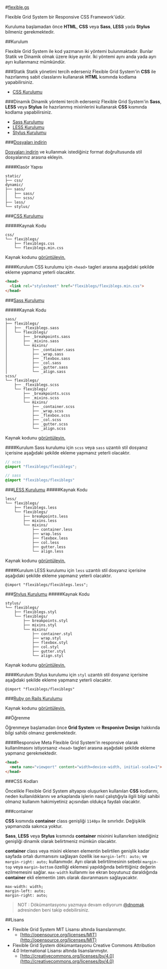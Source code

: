 #[flexible.gs](http://flexible.gs)

Flexible Grid System bir Responsive CSS Framework'üdür.

Kuruluma başlamadan önce **HTML**, **CSS** veya **Sass**, **LESS** yada **Stylus** bilmeniz gerekmektedir.

##Kurulum

Flexible Grid System ile kod yazmanın iki yöntemi bulunmaktadır. Bunlar Statik ve Dinamik olmak üzere ikiye ayrılır. İki yöntemi aynı anda yada ayrı ayrı kullanmanız mümkündür.

###Statik
Statik yönetimi tercih ederseniz Flexible Grid System'in **CSS** ile hazırlanmış sabit classlarını kullanarak **HTML** kısmında kodlama yapabilirsiniz.
- [CSS Kurulumu](#css-kurulumu)

###Dinamik
Dinamik yöntemi tercih ederseniz Flexible Grid System'in **Sass**, **LESS** veya **Stylus** ile hazırlanmış mixinlerini kullanarak **CSS** kısmında kodlama yapabilirsiniz.
- [Sass Kurulumu](#sass-kurulumu)
- [LESS Kurulumu](#less-kurulumu)
- [Stylus Kurulumu](#stylus-kurulumu)

###[Dosyaları indirin](https://github.com/flexiblegs/flexiblegs/archive/3.0.3.zip)

[Dosyaları indirin](https://github.com/flexiblegs/flexiblegs/archive/3.0.3.zip) ve kullanmak istediğiniz format doğrultusunda stil dosyalarınız arasına ekleyin.

####Klasör Yapısı
```
static/
├── css/
dynamic/
├── sass/
│   ├── sass/
│   └── scss/
├── less/
└── stylus/
```



###[CSS Kurulumu](https://github.com/flexiblegs/flexiblegs/tree/master/static/css/flexiblegs)

#####Kaynak Kodu
```
css/
└── flexiblegs/
    ├── flexiblegs.css
    └── flexiblegs.min.css
```
Kaynak kodunu [görüntüleyin.](https://github.com/flexiblegs/flexiblegs/tree/master/static/css/flexiblegs)

####Kurulum
CSS kurulumu için `<head>` tagleri arasına aşağıdaki şekilde ekleme yapmanız yeterli olacaktır.
```html
<head>
  <link rel="stylesheet" href="flexiblegs/flexiblegs.min.css">
</head>
```

###[Sass Kurulumu](https://github.com/flexiblegs/flexiblegs/tree/master/dynamic/sass)

#####Kaynak Kodu
```
sass/
├── flexiblegs/
│   ├── _flexiblegs.sass
│   └── flexiblegs/
│       ├── _breakpoints.sass
│       ├── _mixins.sass
│       └── mixins/
│           ├── _container.sass
│           ├── _wrap.sass
│           ├── _flexbox.sass
│           ├── _col.sass
│           ├── _gutter.sass
│           └── _align.sass
scss/
└── flexiblegs/
    ├── _flexiblegs.scss
    └── flexiblegs/
        ├── _breakpoints.scss
        ├── _mixins.scss
        └── mixins/
            ├── _container.scss
            ├── _wrap.scss
            ├── _flexbox.scss
            ├── _col.scss
            ├── _gutter.scss
            └── _align.scss
```
Kaynak kodunu [görüntüleyin.](https://github.com/flexiblegs/flexiblegs/tree/master/dynamic/sass)

####Kurulum
Sass kurulumu için `scss` veya `sass` uzantılı stil dosyanız içerisine aşağıdaki şekilde ekleme yapmanız yeterli olacaktır.

```scss
// scss
@import "flexiblegs/flexiblegs";
```
```sass
// sass
@import "flexiblegs/flexiblegs"
```

###[LESS Kurulumu](https://github.com/flexiblegs/flexiblegs/tree/master/dynamic/less/flexiblegs)
#####Kaynak Kodu
```
less/
└── flexiblegs/
    ├── flexiblegs.less
    └── flexiblegs/
        ├── breakpoints.less
        ├── mixins.less
        └── mixins/
            ├── container.less
            ├── wrap.less
            ├── flexbox.less
            ├── col.less
            ├── gutter.less
            └── align.less
```
Kaynak kodunu [görüntüleyin.](https://github.com/flexiblegs/flexiblegs/tree/master/dynamic/less/flexiblegs)

####Kurulum
LESS kurulumu için `less` uzantılı stil dosyanız içerisine aşağıdaki şekilde ekleme yapmanız yeterli olacaktır.

```less
@import "flexiblegs/flexiblegs.less";
```

###[Stylus Kurulumu](https://github.com/flexiblegs/flexiblegs/tree/master/dynamic/stylus/flexiblegs)
#####Kaynak Kodu
```
stylus/
└── flexiblegs/
    ├── flexiblegs.styl
    └── flexiblegs/
        ├── breakpoints.styl
        ├── mixins.styl
        └── mixins/
            ├── container.styl
            ├── wrap.styl
            ├── flexbox.styl
            ├── col.styl
            ├── gutter.styl
            └── align.styl
```
Kaynak kodunu [görüntüleyin.](https://github.com/flexiblegs/flexiblegs/tree/master/dynamic/stylus/flexiblegs)

####Kurulum
Stylus kurulumu için `styl` uzantılı stil dosyanız içerisine aşağıdaki şekilde ekleme yapmanız yeterli olacaktır.

```styl
@import "flexiblegs/flexiblegs"
```

###[Ruby on Rails Kurulumu](https://github.com/flexiblegs/flexiblegs-rails)

Kaynak kodunu [görüntüleyin.](https://github.com/flexiblegs/flexiblegs-rails)

##Öğrenme

Öğrenmeye başlamadan önce **Grid System** ve **Responive Design** hakkında bilgi sahibi olmanız gerekmektedir.

####Responsive Meta
Flexible Grid System'in responsive olarak kullanılmasını istiyorsanız `<head>` tagleri arasına aşağıdaki şekilde ekleme yapmanız gerekmektedir.
```html
<head>
  <meta name="viewport" content="width=device-width, initial-scale=1">
</head>
```

###CSS Kodları

Öncelikle Flexible Grid System altyapısı oluşurken kullanılan **CSS** kodlarını, neden kullanıldıklarını ve arkaplanda işlerin nasıl çalıştığıyla ilgili bilgi sahibi olmanız kullanım hakimiyetiniz açısından oldukça faydalı olacaktır.

###container

**CSS** kısmında **container** class genişliği `1140px` ile sınırlıdır. Değişiklik yapmanızda sakınca yoktur.

**Sass**, **LESS** veya **Stylus** kısmında **container** mixinini kullanırken istediğiniz genişliği dinamik olarak belirtmeniz mümkün olacaktır.

**container** class veya mixini eklenen elementin belirtilen genişlik kadar sayfada ortalı durmanısını sağlayan özellik ise `margin-left: auto;` ve `margin-right: auto;` kullanımıdır. Ayrı olarak belirtilmesinin sebebi `margin-top` veya `margin-bottom` özelliği eklemesi yapıldığında belirttiğiniz değerin ezilmemesini sağlar. `max-width` kullanımı ise ekran boyutunuz daraldığında **container** ekli elementin `100%` olarak davranmasını sağlayacaktır.

```
max-width: width;
margin-left: auto;
margin-right: auto;
```

> NOT : Dökümantasyonu yazmaya devam ediyorum [@dnomak](https://github.com/dnomak) adresinden beni takip edebilirsiniz.

##Lisans
- Flexible Grid System MIT Lisansı altında lisanslanmıştır.
  - [http://opensource.org/licenses/MIT](http://opensource.org/licenses/MIT)
- Flexible Grid System dökümantasyonu Creative Commons Attribution 4.0 International Lisansı altında lisanslanmıştır.
  - [http://creativecommons.org/licenses/by/4.0](http://creativecommons.org/licenses/by/4.0)
